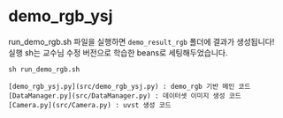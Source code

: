# demo_rgb_ysj

run_demo_rgb.sh 파일을 실행하면 `demo_result_rgb` 폴더에 결과가 생성됩니다!<br>
실행 sh는 교수님 수정 버전으로 학습한 beans로 세팅해두었습니다.<br>



```
sh run_demo_rgb.sh
```


```
[demo_rgb_ysj.py](src/demo_rgb_ysj.py) : demo_rgb 기반 메인 코드
[DataManager.py](src/DataManager.py) : 데이터셋 이미지 생성 코드
[Camera.py](src/Camera.py) : uvst 생성 코드
```

